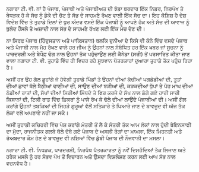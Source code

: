 ਨਗਾਰਾ ਟੀ. ਵੀ. ਨਾਂ ਹੈ ਪੰਜਾਬ, ਪੰਜਾਬੀ ਅਤੇ ਪੰਜਾਬੀਅਤ ਦੀ ਝੰਡਾ ਬਰਦਾਰ ਇੱਕ ਨਿਡਰ, ਨਿਰਪੱਖ ਤੇ ਬੇਧੜਕ ਹੋ ਕੇ ਸੱਚ ਨੂੰ ਡੰਕੇ ਦੀ ਚੋਟ ਤੇ ਸੱਭ ਦੇ ਸਾਹਮਣੇ ਰੱਖਣ ਵਾਲੀ ਇੱਕ ਸੋਚ ਦਾ। ਇਹ ਕੋਸ਼ਿਸ਼ ਹੈ ਦੇਸ਼ ਵਿਦੇਸ਼ ਵਿੱਚ ਤੇ ਤੁਹਾਡੇ ਦਿਲਾਂ ਦੇ ਧੁਰ ਅੰਦਰ ਵਸਦੇ ਇੱਕ ਪੰਜਾਬੀ ਨੂੰ ਆਪਣੇ ਹੱਕ ਅਤੇ ਸੱਚ ਦੀ ਆਵਾਜ ਨੂੰ ਬੁਲੰਦ ਹੌਂਸਲੇ ਤੇ ਅਜ਼ਾਦੀ ਨਾਲ ਸੱਭ ਦੇ ਸਾਹਮਣੇ ਰੱਖਣ ਲਈ ਇੱਕ ਮੰਚ ਦੇਣ ਦੀ।

ਨਾ ਸਿਰਫ ਪੰਜਾਬ (ਹਿੰਦੁਸਤਾਨ ਅਤੇ ਪਾਕਿਸਤਾਨ) ਬਲਕਿ ਦੁਨੀਆ ਦੇ ਕਿਸੇ ਵੀ ਕੋਨੇ ਵਿੱਚ ਵਸਦੇ ਪੰਜਾਬ ਅਤੇ ਪੰਜਾਬੀ ਨਾਲ ਮੋਹ ਰੱਖਣ ਵਾਲੇ ਹਰ ਜੀਅ ਨੂੰ ਉਹਨਾਂ ਨਾਲ ਸੰਬੰਧਿਤ ਹਰ ਇੱਕ ਖਬਰ ਜਾਂ ਸੂਚਨਾ ਨੂੰ ਪਾਰਦਰਸ਼ੀ ਅਤੇ ਬੇਖੌਫ਼ ਢੰਗ ਨਾਲ ਉਹਨਾਂ ਤੱਕ ਪਹੁੰਚਾਉਣ ਲਈ ਕੈਨੇਡਾ (ਸਰੀ) ਤੋਂ ਪਰਸਾਰਿਤ ਕੀਤਾ ਜਾਣ ਵਾਲਾ ਨਗਾਰਾ ਟੀ. ਵੀ. ਤੁਹਾਡੇ ਵਿੱਚ ਹੀ ਵਿਚਰ ਰਹੇ ਸੂਝਵਾਨ ਪੱਤਰਕਾਰਾਂ ਦੁਆਰਾ ਤੁਹਾਡੇ ਤੱਕ ਪਹੁੰਚ ਰਿਹਾ ਹੈ।

ਅਸੀਂ ਹਰ ਉਹ ਗੱਲ ਛੂਹਾਂਗੇ ਜੋ ਹੋਵੇਗੀ ਤੁਹਾਡੇ ਪਿੰਡਾਂ ਤੇ ਉਹਨਾਂ ਦੀਆਂ ਕੱਚੀਆਂ ਪਗਡੰਡੀਆਂ ਦੀ, ਤੂਤਾਂ ਦੀਆਂ ਛਾਵਾਂ ਥੱਲੇ ਬੈਠੀਆਂ ਢਾਣੀਆਂ ਦੀ, ਸਾਉਣ ਦੀਆਂ ਝੜੀਆਂ ਦੀ, ਕੜਕਦੀਆਂ ਧੁੱਪਾਂ ਤੇ ਪੋਹ ਮਾਘ ਦੀਆਂ ਠੰਡੀਆਂ ਰਾਤਾਂ ਦੀ, ਸੱਪਾਂ ਦੀਆਂ ਸਿਰੀਆਂ ਮਿੱਧਦੇ ਤੇ ਫਿਰ ਕਰਜੇ ਦੇ ਸੱਪ ਨਾਲ ਡੰਗੇ ਗਏ ਹਾਰੀ ਸਾਰੀ ਕਿਸਾਨਾਂ ਦੀ, ਟਿਕੀ ਰਾਤ ਵਿੱਚ ਫ਼ਿਕਰਾਂ ਨੂੰ ਪਾਸੇ ਰੱਖ ਕੇ ਢੋਲੇ ਦੀਆਂ ਲਾਉਂਦੇ ਪੰਜਾਬੀਆਂ ਦੀ। ਅਸੀਂ ਗੱਲ ਕਰਾਂਗੇ ਉਹਨਾਂ ਤਬਕਿਆਂ ਦੀ ਜਿਹੜੇ ਗੁਰੂਆਂ ਵੱਲੋਂ ਸਤਿਕਾਰੇ ਤੇ ਪਿਆਰੇ ਜਾਣ ਦੇ ਬਾਵਜੂਦ ਵੀ ਅੱਜ ਤੱਕ ਲੋਕਾਂ ਵਲੋਂ ਅਪਣਾਏ ਨਹੀਂ ਜਾ ਸਕੇ।

ਅਸੀਂ ਤੁਹਾਡੀ ਕਚਿਹਰੀ ਵਿੱਚ ਪੇਸ਼ ਕਰਾਂਗੇ ਮੰਤਰੀ ਤੋਂ ਲੈ ਕੇ ਸੰਤਰੀ ਤੱਕ ਆਮ ਲੋਕਾਂ ਨਾਲ ਹੁੰਦੀ ਬੇਇਨਸਾਫੀ ਦਾ ਮੁੱਦਾ, ਰਾਜਨੀਤਕ ਗਲਬੇ ਥੱਲੇ ਦੱਬੇ ਗਏ ਪੰਜਾਬ ਦੇ ਅਸਲੀ ਰੰਗਾਂ ਦਾ ਮਾਮਲਾ, ਇੱਕ ਮਿਹਨਤੀ ਅਤੇ ਰੋਅਬਦਾਰ ਕੌਮ ਹੋਣ ਦੇ ਬਾਵਜੂਦ ਵੀ ਨਸ਼ਿਆਂ ਵਿੱਚ ਡੁੱਬੀ ਪੰਜਾਬ ਦੀ ਨੌਜਵਾਨੀ ਦਾ ਮਸਲਾ।

ਨਗਾਰਾ ਟੀ. ਵੀ. ਨਿਧੜਕ, ਪਾਰਦਰਸ਼ੀ, ਨਿਰਪੱਖ ਪੱਤਰਕਾਰਤਾ ਨੂੰ ਨਵੇਂ ਦਿਸਹੱਦਿਆਂ ਤੱਕ ਲਿਜਾਣ ਅਤੇ ਹਰੇਕ ਮਸਲੇ ਨੂੰ ਹਰ ਸੰਭਵ ਪੱਖ ਤੋਂ ਵਿਚਾਰਨ ਅਤੇ ਉਸਦਾ ਵਿਸ਼ਲੇਸ਼ਣ ਕਰਨ ਲਈ ਆਪ ਸੱਭ ਨਾਲ ਵਚਨਵੱਧ ਹੈ।
